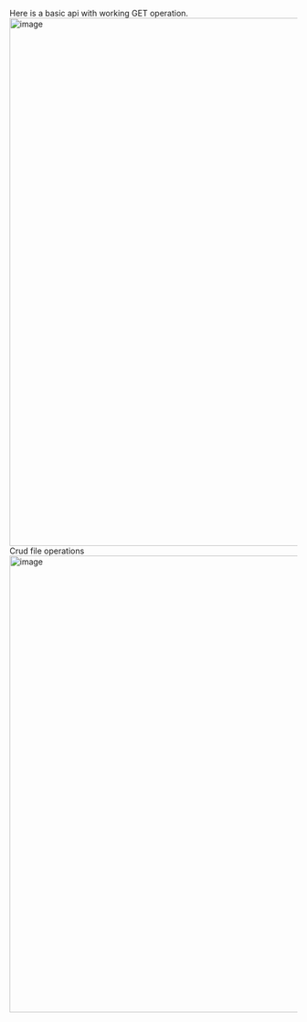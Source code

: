 Here is a basic api with working GET operation.
<img width="925" alt="image" src="https://github.com/yashgulati991/NodeJS/assets/83648916/a6e72f55-7aae-44be-b570-4dd8516865fc">
Crud file operations
<img width="800" alt="image" src="https://github.com/yashgulati991/NodeJS/assets/83648916/c4a38d52-56fd-4de2-99f9-2cbdb0bebd92">

